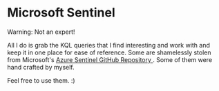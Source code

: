# Microsoft Sentinel

Warning: Not an expert!

All I do is grab the KQL queries that I find interesting and work with and keep it in one place for ease of reference.
Some are shamelessly stolen from Microsoft's <a href = https://github.com/Azure/Azure-Sentinel/tree/master/Hunting%20Queries> Azure Sentinel GitHub Repository </a>. Some of them were hand crafted by myself.

Feel free to use them. :)
